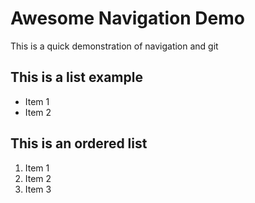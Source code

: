 # Awesome Navigation Demo
This is a quick demonstration of navigation and git

## This is a list example
- Item 1
- Item 2

## This is an ordered list
1. Item 1
2. Item 2
3. Item 3
